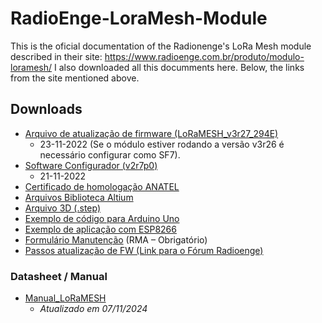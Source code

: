 # RadioEnge-LoraMesh-Module
This is the oficial documentation of the Radionenge's LoRa Mesh module described in their site:
https://www.radioenge.com.br/produto/modulo-loramesh/
I also downloaded all this documments here.
Below, the links from the site mentioned above.

## Downloads

- [Arquivo de atualização de firmware (LoRaMESH_v3r27_294E)](https://www.radioenge.com.br/storage/2021/08/LoRaMESH_v3r27_294E.zip)
    - 23-11-2022 (Se o módulo estiver rodando a versão v3r26 é necessário configurar como SF7).
- [Software Configurador (v2r7p0)](https://www.radioenge.com.br/wp-content/uploads/2023/08/loramesh_v2r7p0-1.zip)
    - 21-11-2022
- [Certificado de homologação ANATEL](https://www.radioenge.com.br/wp-content/uploads/2021/08/anatel-loramesh-end-device.pdf)
- [Arquivos Biblioteca Altium](https://www.radioenge.com.br/storage/2022/10/LoraAltiumLib.zip)
- [Arquivo 3D (.step)](https://www.radioenge.com.br/wp-content/uploads/downloads-produtos/modulo-loramesh/3d-lora-end.zip)
- [Exemplo de código para Arduino Uno](https://github.com/Radioenge/LoRaMESH)
- [Exemplo de aplicação com ESP8266](https://www.radioenge.com.br/wp-content/uploads/downloads-produtos/modulo-loramesh/loramesh-esp8266.zip)
- [Formulário Manutenção](https://www.radioenge.com.br/wp-content/uploads/downloads-produtos/modulo-loramesh/rma-formulario-manutencao-iot.xlsx) (RMA – Obrigatório)
- [Passos atualização de FW (Link para o Fórum Radioenge)](https://forum.radioenge.com.br/t/atualizacao-loramesh-novo-software/270)

### 

### Datasheet / Manual

- [Manual_LoRaMESH](https://www.radioenge.com.br/wp-content/uploads/2021/08/Manual_LoRaMESH.pdf)
    - *Atualizado em 07/11/2024*
